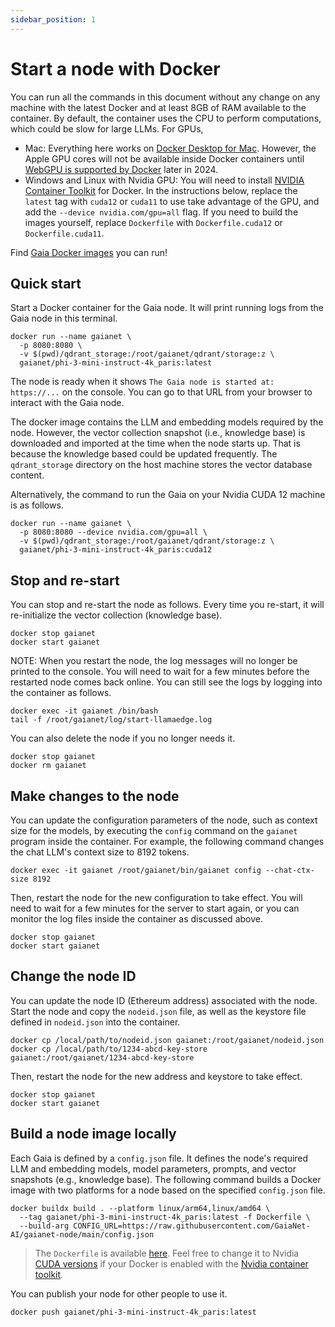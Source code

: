 ```yaml
---
sidebar_position: 1
---
```


# Start a node with Docker

You can run all the commands in this document without any change on any machine with the latest Docker and at least 8GB of RAM available to the container.
By default, the container uses the CPU to perform computations, which could be slow for large LLMs. For GPUs,

* Mac: Everything here works on [Docker Desktop for Mac](https://docs.docker.com/desktop/install/mac-install/). However, the Apple GPU cores will not be available inside Docker containers until [WebGPU is supported by Docker](https://github.com/LlamaEdge/LlamaEdge/blob/main/docker/webgpu.md) later in 2024.
* Windows and Linux with Nvidia GPU: You will need to install [NVIDIA Container Toolkit](https://docs.nvidia.com/datacenter/cloud-native/container-toolkit/latest/install-guide.html#installation) for Docker. In the instructions below, replace the `latest` tag with `cuda12` or `cuda11` to use take advantage of the GPU, and add the `--device nvidia.com/gpu=all` flag. If you need to build the images yourself, replace `Dockerfile` with `Dockerfile.cuda12` or `Dockerfile.cuda11`.

Find [Gaia Docker images](https://hub.docker.com/?namespace=gaianet) you can run!

## Quick start

Start a Docker container for the Gaia node. It will print running logs from the Gaia node in this terminal. 

```
docker run --name gaianet \
  -p 8080:8080 \
  -v $(pwd)/qdrant_storage:/root/gaianet/qdrant/storage:z \
  gaianet/phi-3-mini-instruct-4k_paris:latest
```

The node is ready when it shows `The Gaia node is started at: https://...` on the console.
You can go to that URL from your browser to interact with the Gaia node.

The docker image contains the LLM and embedding models required by the node. However, the vector
collection snapshot (i.e., knowledge base) is downloaded and imported at the time when the node
starts up. That is because the knowledge based could be updated frequently. The `qdrant_storage`
directory on the host machine stores the vector database content.

Alternatively, the command to run the Gaia on your Nvidia CUDA 12 machine is as follows.

```
docker run --name gaianet \
  -p 8080:8080 --device nvidia.com/gpu=all \
  -v $(pwd)/qdrant_storage:/root/gaianet/qdrant/storage:z \
  gaianet/phi-3-mini-instruct-4k_paris:cuda12
```

## Stop and re-start

You can stop and re-start the node as follows. Every time you re-start, it will re-initialize the vector
collection (knowledge base).

```
docker stop gaianet
docker start gaianet
```

NOTE: When you restart the node, the log messages will no longer be printed to the console.
You will need to wait for a few minutes before the restarted node comes back online. You can still see
the logs by logging into the container as follows.

```
docker exec -it gaianet /bin/bash
tail -f /root/gaianet/log/start-llamaedge.log
```

You can also delete the node if you no longer needs it.

```
docker stop gaianet
docker rm gaianet
```

## Make changes to the node

You can update the configuration parameters of the node, such as context size for the models, by
executing the `config` command on the `gaianet` program inside the container.
For example, the following command changes the chat LLM's context size to 8192 tokens.

```
docker exec -it gaianet /root/gaianet/bin/gaianet config --chat-ctx-size 8192
```

Then, restart the node for the new configuration to take effect.
You will need to wait for a few minutes for the server to start again, or you can monitor
the log files inside the container as discussed above.

```
docker stop gaianet
docker start gaianet
```

## Change the node ID

You can update the node ID (Ethereum address) associated with the node. Start the node and copy the `nodeid.json`
file, as well as the keystore file defined in `nodeid.json` into the container.

```
docker cp /local/path/to/nodeid.json gaianet:/root/gaianet/nodeid.json
docker cp /local/path/to/1234-abcd-key-store gaianet:/root/gaianet/1234-abcd-key-store
```

Then, restart the node for the new address and keystore to take effect.

```
docker stop gaianet
docker start gaianet
```

## Build a node image locally

Each Gaia is defined by a `config.json` file. It defines the node's required
LLM and embedding models, model parameters,
prompts, and vector snapshots (e.g., knowledge base). 
The following command builds a Docker image with two platforms 
for a node based on the specified `config.json` file. 

```
docker buildx build . --platform linux/arm64,linux/amd64 \
  --tag gaianet/phi-3-mini-instruct-4k_paris:latest -f Dockerfile \
  --build-arg CONFIG_URL=https://raw.githubusercontent.com/GaiaNet-AI/gaianet-node/main/config.json
```

> The `Dockerfile` is available [here](https://raw.githubusercontent.com/GaiaNet-AI/gaianet-node/main/docker/Dockerfile). Feel free to change it to Nvidia [CUDA versions](https://raw.githubusercontent.com/GaiaNet-AI/gaianet-node/main/docker/Dockerfile.cuda12) if your Docker is enabled with the [Nvidia container toolkit](https://docs.nvidia.com/datacenter/cloud-native/container-toolkit/latest/install-guide.html).

You can publish your node for other people to use it.

```
docker push gaianet/phi-3-mini-instruct-4k_paris:latest
```